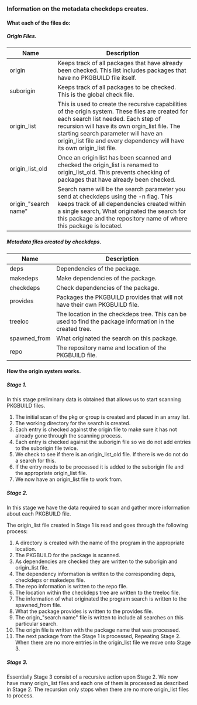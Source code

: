 ### Information on the metadata checkdeps creates.

#### What each of the files do:

##### Origin Files.

Name | Description
---- | ----
origin | Keeps track of all packages that have already been checked. This list includes packages that have no PKGBUILD file itself.
suborigin | Keeps track of all packages to be checked. This is the global check file.
origin_list | This is used to create the recursive capabilities of the origin system. These files are created for each search list needed. Each step of recursion will have its own orgin_list file. The starting search parameter will have an origin_list file and every dependency will have its own origin_list file.
origin_list_old | Once an origin list has been scanned and checked the origin_list is renamed to origin_list_old. This prevents checking of packages that have already been checked.
origin_"search name" | Search name will be the search parameter you send at checkdeps using the -n flag. This keeps track of all dependencies created within a single search, What originated the search for this package and the repository name of where this package is located.

##### Metadata files created by checkdeps.

Name | Description
---- | ----
deps | Dependencies of the package.
makedeps | Make dependencies of the package.
checkdeps | Check dependencies of the package.
provides | Packages the PKGBUILD provides that will not have their own PKGBUILD file.
treeloc | The location in the checkdeps tree. This can be used to find the package information in the created tree.
spawned_from | What originated the search on this package.
repo | The repository name and location of the PKGBUILD file.

#### How the origin system works.

##### Stage 1.

In this stage preliminary data is obtained that allows us to start scanning PKGBUILD files.

1. The initial scan of the pkg or group is created and placed in an array list.
2. The working directory for the search is created.
3. Each entry is checked against the origin file to make sure it has not already gone through the scanning process.
4. Each entry is checked against the suborigin file so we do not add entries to the suborigin file twice.
5. We check to see if there is an origin_list_old file. If there is we do not do a search for this.
6. If the entry needs to be processed it is added to the suborigin file and the appropriate origin_list file.
7. We now have an origin_list file to work from.


##### Stage 2.

In this stage we have the data required to scan and gather more information about each PKGBUILD file.

The origin_list file created in Stage 1 is read and goes through the following process:

1. A directory is created with the name of the program in the appropriate location.
2. The PKGBUILD for the package is scanned.
3. As dependencies are checked they are written to the suborigin and origin_list file.
4. The dependency information is written to the corresponding deps, checkdeps or makedeps file.
5. The repo information is written to the repo file.
6. The location within the checkdeps tree are written to the treeloc file.
7. The information of what originated the program search is written to the spawned_from file.
8. What the package provides is written to the provides file.
9. The origin_"search name" file is written to include all searches on this particular search.
10. The origin file is written with the package name that was processed.
11. The next package from the Stage 1 is processed, Repeating Stage 2. When there are no more entries in the origin_list file we move onto Stage 3.


##### Stage 3.

Essentially Stage 3 consist of a recursive action upon Stage 2. We now have many origin_list files and each one of them is processed as described in Stage 2. The recursion only stops when there are no more origin_list files to process.
